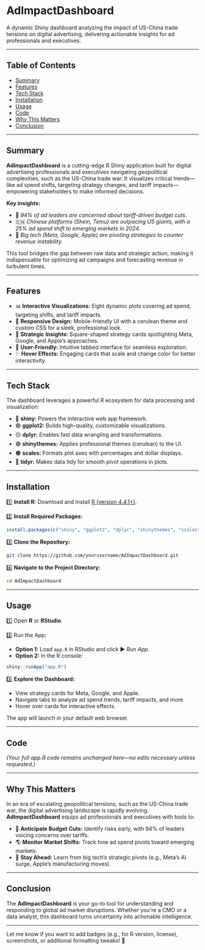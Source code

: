 # AdImpactDashboard

A dynamic Shiny dashboard analyzing the impact of US-China trade tensions on digital advertising, delivering actionable insights for ad professionals and executives.

---

## Table of Contents

* [Summary](#summary)
* [Features](#features)
* [Tech Stack](#tech-stack)
* [Installation](#installation)
* [Usage](#usage)
* [Code](#code)
* [Why This Matters](#why-this-matters)
* [Conclusion](#conclusion)

---

## Summary

**AdImpactDashboard** is a cutting-edge R Shiny application built for digital advertising professionals and executives navigating geopolitical complexities, such as the US-China trade war. It visualizes critical trends—like ad spend shifts, targeting strategy changes, and tariff impacts—empowering stakeholders to make informed decisions.

**Key insights:**

* 🚨 *94% of ad leaders are concerned about tariff-driven budget cuts.*
* 🇨🇳 *Chinese platforms (Shein, Temu) are outpacing US giants, with a 25% ad spend shift to emerging markets in 2024.*
* 💼 *Big tech (Meta, Google, Apple) are pivoting strategies to counter revenue instability.*

This tool bridges the gap between raw data and strategic action, making it indispensable for optimizing ad campaigns and forecasting revenue in turbulent times.

---

## Features

* 📊 **Interactive Visualizations:** Eight dynamic plots covering ad spend, targeting shifts, and tariff impacts.
* 📱 **Responsive Design:** Mobile-friendly UI with a cerulean theme and custom CSS for a sleek, professional look.
* 📝 **Strategic Insights:** Square-shaped strategy cards spotlighting Meta, Google, and Apple’s approaches.
* 🧭 **User-Friendly:** Intuitive tabbed interface for seamless exploration.
* ✨ **Hover Effects:** Engaging cards that scale and change color for better interactivity.

---

## Tech Stack

The dashboard leverages a powerful R ecosystem for data processing and visualization:

* 🔵 **shiny:** Powers the interactive web app framework.
* 🟢 **ggplot2:** Builds high-quality, customizable visualizations.
* 🟡 **dplyr:** Enables fast data wrangling and transformations.
* 🟣 **shinythemes:** Applies professional themes (cerulean) to the UI.
* 🟠 **scales:** Formats plot axes with percentages and dollar displays.
* 🔴 **tidyr:** Makes data tidy for smooth pivot operations in plots.

---

## Installation

1️⃣ **Install R:** Download and install [R (version 4.4.1+)](https://cran.r-project.org/).

2️⃣ **Install Required Packages:**

```R
install.packages(c("shiny", "ggplot2", "dplyr", "shinythemes", "scales", "tidyr"))
```

3️⃣ **Clone the Repository:**

```bash
git clone https://github.com/yourusername/AdImpactDashboard.git
```

4️⃣ **Navigate to the Project Directory:**

```bash
cd AdImpactDashboard
```

---

## Usage

1️⃣ Open **R** or **RStudio**.

2️⃣ Run the App:

* **Option 1:** Load `app.R` in RStudio and click ▶️ *Run App*.
* **Option 2:** In the R console:

```R
shiny::runApp("app.R")
```

3️⃣ **Explore the Dashboard:**

* View strategy cards for Meta, Google, and Apple.
* Navigate tabs to analyze ad spend trends, tariff impacts, and more.
* Hover over cards for interactive effects.

The app will launch in your default web browser.

---

## Code

*(Your full app.R code remains unchanged here—no edits necessary unless requested.)*

---

## Why This Matters

In an era of escalating geopolitical tensions, such as the US-China trade war, the digital advertising landscape is rapidly evolving. **AdImpactDashboard** equips ad professionals and executives with tools to:

* 🔎 **Anticipate Budget Cuts:** Identify risks early, with 94% of leaders voicing concerns over tariffs.
* 🌎 **Monitor Market Shifts:** Track how ad spend pivots toward emerging markets.
* 🧠 **Stay Ahead:** Learn from big tech’s strategic pivots (e.g., Meta’s AI surge, Apple’s manufacturing moves).

---

## Conclusion

The **AdImpactDashboard** is your go-to tool for understanding and responding to global ad market disruptions. Whether you're a CMO or a data analyst, this dashboard turns uncertainty into actionable intelligence.

---

Let me know if you want to add badges (e.g., for R version, license), screenshots, or additional formatting tweaks! 🚀


